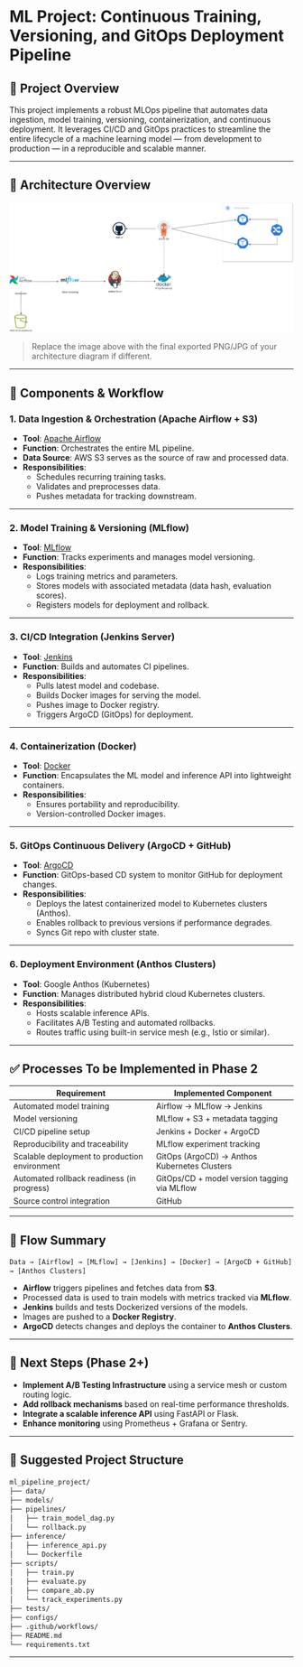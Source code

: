 
# ML Project: Continuous Training, Versioning, and GitOps Deployment Pipeline

## 📌 Project Overview

This project implements a robust MLOps pipeline that automates data ingestion, model training, versioning, containerization, and continuous deployment. It leverages CI/CD and GitOps practices to streamline the entire lifecycle of a machine learning model — from development to production — in a reproducible and scalable manner.

---

## 🔧 Architecture Overview

![Architecture Diagram](./MLOps-Projectt.drawio.png)
> Replace the image above with the final exported PNG/JPG of your architecture diagram if different.

---

## 🧩 Components & Workflow

### 1. **Data Ingestion & Orchestration (Apache Airflow + S3)**

- **Tool**: [Apache Airflow](https://airflow.apache.org/)
- **Function**: Orchestrates the entire ML pipeline.
- **Data Source**: AWS S3 serves as the source of raw and processed data.
- **Responsibilities**:
  - Schedules recurring training tasks.
  - Validates and preprocesses data.
  - Pushes metadata for tracking downstream.

---

### 2. **Model Training & Versioning (MLflow)**

- **Tool**: [MLflow](https://mlflow.org/)
- **Function**: Tracks experiments and manages model versioning.
- **Responsibilities**:
  - Logs training metrics and parameters.
  - Stores models with associated metadata (data hash, evaluation scores).
  - Registers models for deployment and rollback.

---

### 3. **CI/CD Integration (Jenkins Server)**

- **Tool**: [Jenkins](https://www.jenkins.io/)
- **Function**: Builds and automates CI pipelines.
- **Responsibilities**:
  - Pulls latest model and codebase.
  - Builds Docker images for serving the model.
  - Pushes image to Docker registry.
  - Triggers ArgoCD (GitOps) for deployment.

---

### 4. **Containerization (Docker)**

- **Tool**: [Docker](https://www.docker.com/)
- **Function**: Encapsulates the ML model and inference API into lightweight containers.
- **Responsibilities**:
  - Ensures portability and reproducibility.
  - Version-controlled Docker images.

---

### 5. **GitOps Continuous Delivery (ArgoCD + GitHub)**

- **Tool**: [ArgoCD](https://argo-cd.readthedocs.io/)
- **Function**: GitOps-based CD system to monitor GitHub for deployment changes.
- **Responsibilities**:
  - Deploys the latest containerized model to Kubernetes clusters (Anthos).
  - Enables rollback to previous versions if performance degrades.
  - Syncs Git repo with cluster state.

---

### 6. **Deployment Environment (Anthos Clusters)**

- **Tool**: Google Anthos (Kubernetes)
- **Function**: Manages distributed hybrid cloud Kubernetes clusters.
- **Responsibilities**:
  - Hosts scalable inference APIs.
  - Facilitates A/B Testing and automated rollbacks.
  - Routes traffic using built-in service mesh (e.g., Istio or similar).

---

## ✅ Processes To be Implemented in Phase 2

| Requirement                                      | Implemented Component                            |
|--------------------------------------------------|--------------------------------------------------|
| Automated model training                         | Airflow → MLflow → Jenkins                       |
| Model versioning                                 | MLflow + S3 + metadata tagging                   |
| CI/CD pipeline setup                             | Jenkins + Docker + ArgoCD                        |
| Reproducibility and traceability                 | MLflow experiment tracking                       |
| Scalable deployment to production environment    | GitOps (ArgoCD) → Anthos Kubernetes Clusters     |
| Automated rollback readiness (in progress)       | GitOps/CD + model version tagging via MLflow     |
| Source control integration                       | GitHub                                           |

---

## 🔄 Flow Summary

```
Data → [Airflow] → [MLflow] → [Jenkins] → [Docker] → [ArgoCD + GitHub] → [Anthos Clusters]
```

- **Airflow** triggers pipelines and fetches data from **S3**.
- Processed data is used to train models with metrics tracked via **MLflow**.
- **Jenkins** builds and tests Dockerized versions of the models.
- Images are pushed to a **Docker Registry**.
- **ArgoCD** detects changes and deploys the container to **Anthos Clusters**.

---

## 🚀 Next Steps (Phase 2+)

- **Implement A/B Testing Infrastructure** using a service mesh or custom routing logic.
- **Add rollback mechanisms** based on real-time performance thresholds.
- **Integrate a scalable inference API** using FastAPI or Flask.
- **Enhance monitoring** using Prometheus + Grafana or Sentry.

---

## 📁 Suggested Project Structure

```
ml_pipeline_project/
├── data/
├── models/
├── pipelines/
│   ├── train_model_dag.py
│   └── rollback.py
├── inference/
│   ├── inference_api.py
│   └── Dockerfile
├── scripts/
│   ├── train.py
│   ├── evaluate.py
│   ├── compare_ab.py
│   └── track_experiments.py
├── tests/
├── configs/
├── .github/workflows/
├── README.md
└── requirements.txt
```

---

